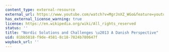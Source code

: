 ```yaml
---
content_type: external-resource
external_url: https://www.youtube.com/watch?v=MgrJnXZ_WGo&feature=youtu.be
has_external_license_warning: true
license: https://en.wikipedia.org/wiki/All_rights_reserved
status: ''
title: "Nordic Solutions and Challenges \u2013 A Danish Perspective"
uid: 81bb5818-f9de-4581-8c18-7824b780647f
wayback_url: ''
---
```

